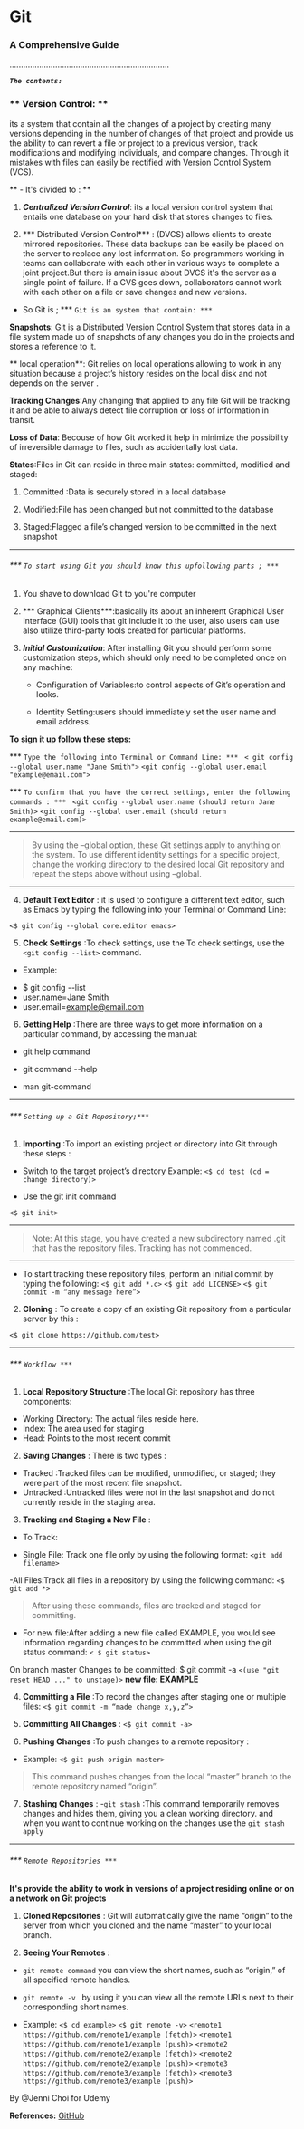 # **Git**

### A Comprehensive Guide

......................................................................

 ***``` The contents: ```***

### **  Version Control: **
   its a system that contain all the changes of a project by creating many versions depending in the number of changes of that project and provide us the ability to can revert a file or project to a previous version, track modifications and modifying individuals, and compare changes. Through it mistakes with files can easily be rectified with Version Control System (VCS).
 
** - It's divided to : **

 1. ***Centralized Version Control***: its a local version control system that entails one database on your hard disk that stores changes to files.


 2. *** Distributed Version Control*** : (DVCS) allows clients to create mirrored repositories. These data backups can be easily be placed on the server to replace any lost information. So programmers working in teams can collaborate with each other in various ways to complete a joint project.But there is amain issue about DVCS it's  the server as a single point of failure. If a CVS goes down, collaborators cannot work with each other on a file or save changes and new versions.





- So Git is ;
 *** ```Git is an system that contain: *** ```

**Snapshots**: Git is a Distributed Version Control System  that stores data in a file system made up of snapshots of any changes you do in the projects and stores a reference to it.

** local operation**: Git relies on local operations allowing to work in any situation because a project’s history resides on the local disk and not depends on the server .

**Tracking Changes**:Any changing that applied to any file Git will be tracking it and be able to always detect file corruption or loss of information in transit.

**Loss of Data**: Becouse of how Git worked it help in minimize the possibility of irreversible damage to files, such as accidentally lost data.

**States**:Files in Git can reside in three main states: committed, modified and staged:

1. Committed :Data is securely stored in a local database

2. Modified:File has been changed but not committed to the database

3. Staged:Flagged a file’s changed version to be committed in the next snapshot

------------------------
###### *** ```To start using Git you should know this upfollowing parts ; *** ```

1. You shave to download Git to you're computer

2. *** Graphical Clients***:basically its about an inherent Graphical User Interface (GUI) tools that git include it to the user, also users can use  also utilize third-party tools created for particular platforms.


3. ***Initial Customization***: After installing Git you should perform some customization steps, which should only need to be completed once on any machine:


   - Configuration of Variables:to control aspects of Git’s   operation and looks.

   - Identity Setting:users should immediately set the user   name and email address.


 **To sign it up follow these steps:**
 
   *** ```Type the following into Terminal or Command Line: *** ```
   `< git config --global user.name "Jane Smith">`
    `<git config --global user.email "example@email.com">`

  *** ```To confirm that you have the correct settings, enter the following commands : *** ```
   `<git config --global user.name (should return Jane Smith)>`
   `<git config --global user.email (should return example@email.com)>`

-------------------------------------------
> By using the –global option, these Git settings apply to anything on the system. To use different identity settings  for a specific project, change the working directory to the desired local Git repository and repeat the steps above without using –global.


-------------------

4. **Default Text Editor** : it is used to configure a different text editor, such as Emacs by typing  the following into your Terminal or Command Line:

 `<$ git config --global core.editor emacs>`

5. **Check Settings** :To check settings, use the To check settings, use the `<git config --list>` command.


 * Example:
 -  $ git config --list
 - user.name=Jane Smith
 - user.email=example@email.com

 6. **Getting Help** :There are three ways to get more information on a particular command, by accessing the manual:

- git help command

- git command --help

- man git-command
----------------------------------

###### *** ```Setting up a Git Repository;*** ```

1. **Importing** :To import an existing project or directory into Git through these steps :

- Switch to the target project’s directory
Example:
`<$ cd test (cd = change directory)>`

- Use the git init command

 `<$ git init>`

-------------------
> Note: At this stage, you have created a new subdirectory named .git that has the repository files. Tracking has not commenced.

------------------------

- To start tracking these repository files, perform an initial commit by typing the following:
`<$ git add *.c>`
`<$ git add LICENSE>`
`<$ git commit -m “any message here”>`

2. **Cloning** : To create a copy of an existing Git repository from a particular server by this :

 `<$ git clone https://github.com/test>`

-----------------

 ###### *** ```Workflow *** ```

 1. **Local Repository Structure** :The local Git repository has three components:

- Working Directory: The actual files reside here.
- Index: The area used for staging
- Head: Points to the most recent commit

2. **Saving Changes** : There is two types :
- Tracked :Tracked files can be modified, unmodified, or staged; they were part of the most recent file snapshot.
- Untracked :Untracked files were not in the last snapshot and do not currently reside in the staging area.

3. **Tracking and Staging a New File** :

* To Track:
- Single File: Track one file only by using the following format:
 `<git add filename>`

 -All Files:Track all files in a repository by using the following command:
 `<$ git add *>`

 > After using these commands, files are tracked and staged   for committing.

* For new file:After adding a new file called EXAMPLE, you would see information regarding changes to be committed when using the git status command:
`< $ git status>`

On branch master
Changes to be committed:
$ git commit -a
`<(use "git reset HEAD ..." to unstage)>`
**new file: EXAMPLE**

4. **Committing a File** :To record the changes after staging one or multiple files:
`<$ git commit -m “made change x,y,z”>`

5. **Committing All Changes** :
`<$ git commit -a>`

6. **Pushing Changes** :To  push changes to a remote repository :
- Example:
`<$ git push origin master>`
>This command pushes changes from the local “master” branch to the remote repository named “origin”.

7. **Stashing Changes** : 
-```git stash``` :This command temporarily removes changes and hides them, giving you a clean working directory. and when you want to continue working on the changes use the ```git stash apply```

-------------------------
###### *** ```Remote Repositories *** ```

**It's provide the ability to work in versions of a project residing online or on a network on Git projects**

1. **Cloned Repositories** : Git will automatically give the name “origin” to the server from which you cloned and the name “master” to your local branch.

2. **Seeing Your Remotes** : 
- ```git remote command``` you can view the short names, such as “origin,” of all specified remote handles.
- ```git remote -v ``` by using it you can view all the remote URLs next to their corresponding short names.


- Example:
`<$ cd example>`
`<$ git remote -v>`
`<remote1 https://github.com/remote1/example (fetch)>`
`<remote1 https://github.com/remote1/example (push)>`
`<remote2 https://github.com/remote2/example (fetch)>`
`<remote2 https://github.com/remote2/example (push)>`
`<remote3 https://github.com/remote3/example (fetch)>`
`<remote3 https://github.com/remote3/example (push)>`



By @Jenni Choi for Udemy

**References:**
[GitHub](https://blog.udemy.com/git-tutorial-a-comprehensive-guide/)
